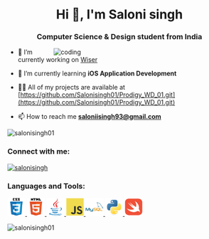 <h1 align="center">Hi 👋, I'm Saloni singh</h1>
<h3 align="center"> Computer Science & Design student from India</h3>

<img align= "right" alt="coding" width="400" src="https://cdn.dribbble.com/users/4055494/screenshots/15215756/media/d2b66c4ca0192aa26d103448b3d1518b.gif">

- 🔭 I’m currently working on [Wiser](https://github.com/Salonisingh01/Wiser.git)

- 🌱 I’m currently learning **iOS Application Development**

- 👨‍💻 All of my projects are available at [https://github.com/Salonisingh01/Prodigy_WD_01.git](https://github.com/Salonisingh01/Prodigy_WD_01.git)

- 📫 How to reach me **saloniisingh93@gmail.com**

<p align="left"> <img src="https://komarev.com/ghpvc/?username=salonisingh01&label=Profile%20views&color=0e75b6&style=flat" alt="salonisingh01" /> </p>


<h3 align="left">Connect with me:</h3>
<p align="left">
<a href="https://linkedin.com/in/salonisingh" target="blank"><img align="center" src="https://raw.githubusercontent.com/rahuldkjain/github-profile-readme-generator/master/src/images/icons/Social/linked-in-alt.svg" alt="salonisingh" height="30" width="40" /></a>
</p>

<h3 align="left">Languages and Tools:</h3>
<p align="left"> <a href="https://www.w3schools.com/css/" target="_blank" rel="noreferrer"> <img src="https://raw.githubusercontent.com/devicons/devicon/master/icons/css3/css3-original-wordmark.svg" alt="css3" width="40" height="40"/> </a> <a href="https://www.w3.org/html/" target="_blank" rel="noreferrer"> <img src="https://raw.githubusercontent.com/devicons/devicon/master/icons/html5/html5-original-wordmark.svg" alt="html5" width="40" height="40"/> </a> <a href="https://www.java.com" target="_blank" rel="noreferrer"> <img src="https://raw.githubusercontent.com/devicons/devicon/master/icons/java/java-original.svg" alt="java" width="40" height="40"/> </a> <a href="https://developer.mozilla.org/en-US/docs/Web/JavaScript" target="_blank" rel="noreferrer"> <img src="https://raw.githubusercontent.com/devicons/devicon/master/icons/javascript/javascript-original.svg" alt="javascript" width="40" height="40"/> </a> <a href="https://www.mysql.com/" target="_blank" rel="noreferrer"> <img src="https://raw.githubusercontent.com/devicons/devicon/master/icons/mysql/mysql-original-wordmark.svg" alt="mysql" width="40" height="40"/> </a> <a href="https://www.python.org" target="_blank" rel="noreferrer"> <img src="https://raw.githubusercontent.com/devicons/devicon/master/icons/python/python-original.svg" alt="python" width="40" height="40"/> </a> <a href="https://developer.apple.com/swift/" target="_blank" rel="noreferrer"> <img src="https://raw.githubusercontent.com/devicons/devicon/master/icons/swift/swift-original.svg" alt="swift" width="40" height="40"/> </a> </p>

<p><img align="center" src="https://github-readme-stats.vercel.app/api/top-langs?username=salonisingh01&show_icons=true&locale=en&layout=compact" alt="salonisingh01" /></p>
